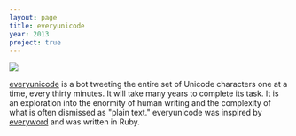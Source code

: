 ```yaml
---
layout: page
title: everyunicode
year: 2013
project: true
--- 
```


![](screenshot.png)

[everyunicode](https://twitter.com/everyunicode) is a bot tweeting the entire set of Unicode characters one at a time, every thirty minutes. It will take many years to complete its task. It is an exploration into the enormity of human writing and the complexity of what is often dismissed as "plain text." everyunicode was inspired by [everyword](https://twitter.com/everyword) and was written in Ruby.